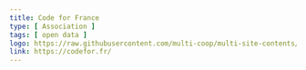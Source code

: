```yaml
---
title: Code for France
type: [ Association ]
tags: [ open data ]
logo: https://raw.githubusercontent.com/multi-coop/multi-site-contents/main/texts/network/images/logo-codeforfrance.png
link: https://codefor.fr/
---
```

